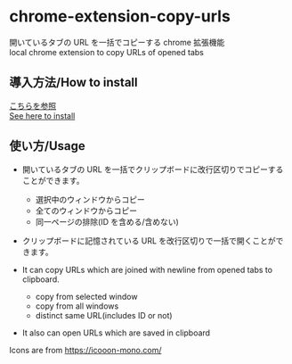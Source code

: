 # chrome-extension-copy-urls

開いているタブの URL を一括でコピーする chrome 拡張機能 \
local chrome extension to copy URLs of opened tabs

## 導入方法/How to install

[こちらを参照](https://developer.chrome.com/docs/extensions/get-started/tutorial/hello-world?hl=ja#load-unpacked) \
[See here to install](https://developer.chrome.com/docs/extensions/get-started/tutorial/hello-world#load-unpacked)

## 使い方/Usage

- 開いているタブの URL を一括でクリップボードに改行区切りでコピーすることができます。
  - 選択中のウィンドウからコピー
  - 全てのウィンドウからコピー
  - 同一ページの排除(ID を含める/含めない)
- クリップボードに記憶されている URL を改行区切りで一括で開くことができます。

- It can copy URLs which are joined with newline from opened tabs to clipboard.
  - copy from selected window
  - copy from all windows
  - distinct same URL(includes ID or not)
- It also can open URLs which are saved in clipboard

Icons are from https://icooon-mono.com/
